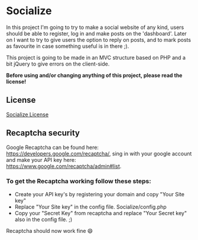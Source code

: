 # Socialize

In this project I'm going to try to make a social website of any kind, users should be able to register,
log in and make posts on the 'dashboard'. Later on I want to try to give users the option to reply on posts,
and to mark posts as favourite in case something useful is in there ;).

This project is going to be made in an MVC structure based on PHP and a bit jQuery to give errors on the client-side.

**Before using and/or changing anything of this project, please read the license!**

## License
[Socialize License](LICENSE)

## Recaptcha security
Google Recaptcha can be found here: https://developers.google.com/recaptcha/, sing in with your google account and make your API key here: https://www.google.com/recaptcha/admin#list.
### To get the Recaptcha working follow these steps:
* Create your API key's by registering your domain and copy "Your Site key"
* Replace "Your Site key" in the config file. Socialize/config.php
* Copy your "Secret Key" from recaptcha and replace "Your Secret key" also in the config file. ;) 

Recaptcha should now work fine 😄 
